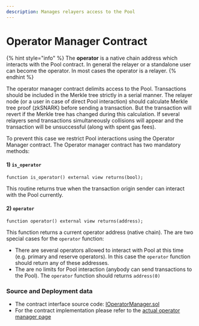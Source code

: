 ```yaml
---
description: Manages relayers access to the Pool
---
```


# Operator Manager Contract

{% hint style="info" %}
The **operator** is a native chain address which interacts with the Pool contract. In general the relayer or a standalone user can become the operator. In most cases the operator is a relayer.
{% endhint %}

The operator manager contract delimits access to the Pool. Transactions should be included in the Merkle tree strictly in a serial manner. The relayer node (or a user in case of direct Pool interaction) should calculate Merkle tree proof (zkSNARK) before sending a transaction. But the transaction will revert if the Merkle tree has changed during this calculation. If several relayers send transactions simultaneously collisions will appear and the transaction will be unsuccessful (along with spent gas fees).

To prevent this case we restrict Pool interactions using the Operator Manager contract. The Operator manager contract has two mandatory methods:

#### 1) `is_operator`

```solidity
function is_operator() external view returns(bool);
```

This routine returns true when the transaction origin sender can interact with the Pool currently.

#### 2) `operator`

```solidity
function operator() external view returns(address);
```

This function returns a current operator address (native chain). The are two special cases for the `operator` function:

* There are several operators allowed to interact with Pool at this time (e.g. primary and reserve operators). In this case the `operator` function should return any of these addresses.
* The are no limits for Pool interaction (anybody can send transactions to the Pool). The `operator` function should returns `address(0)`

### Source and Deployment data

* The contract interface source code: [IOperatorManager.sol](https://github.com/zkBob/pool-evm-single-l1/blob/main/contracts/manager/interfaces/IOperatorManager.sol)
* For the contract implementation please refer to the [actual operator manager page](mutable-operator-manager.md#source-and-deployment-data)
